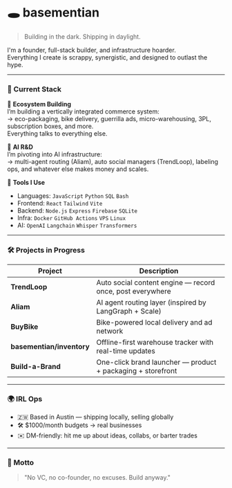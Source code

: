 # 🕳️ basementian

> Building in the dark. Shipping in daylight.  

I'm a founder, full-stack builder, and infrastructure hoarder.  
Everything I create is scrappy, synergistic, and designed to outlast the hype.

---

### 🧱 Current Stack

🧩 **Ecosystem Building**  
I’m building a vertically integrated commerce system:  
→ eco-packaging, bike delivery, guerrilla ads, micro-warehousing, 3PL, subscription boxes, and more.  
Everything talks to everything else.

🤖 **AI R&D**  
I’m pivoting into AI infrastructure:  
→ multi-agent routing (Aliam), auto social managers (TrendLoop), labeling ops, and whatever else makes money and scales.

🧰 **Tools I Use**  
- Languages: `JavaScript` `Python` `SQL` `Bash`
- Frontend: `React` `Tailwind` `Vite`
- Backend: `Node.js` `Express` `Firebase` `SQLite`
- Infra: `Docker` `GitHub Actions` `VPS` `Linux`
- AI: `OpenAI` `Langchain` `Whisper` `Transformers`

---

### 🛠️ Projects in Progress

| Project | Description |
|--------|-------------|
| **TrendLoop** | Auto social content engine — record once, post everywhere |
| **Aliam** | AI agent routing layer (inspired by LangGraph + Scale) |
| **BuyBike** | Bike-powered local delivery and ad network |
| **basementian/inventory** | Offline-first warehouse tracker with real-time updates |
| **Build-a-Brand** | One-click brand launcher — product + packaging + storefront |

---

### 🌍 IRL Ops

- 🇿🇼 Based in Austin — shipping locally, selling globally  
- 🛠️ $1000/month budgets → real businesses  
- ✉️ DM-friendly: hit me up about ideas, collabs, or barter trades

---

### 🧪 Motto

> "No VC, no co-founder, no excuses. Build anyway."

